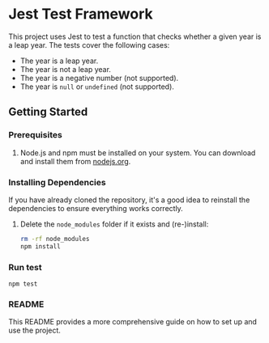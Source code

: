 # Jest Test Framework

This project uses Jest to test a function that checks whether a given year is a leap year. The tests cover the following cases:
- The year is a leap year.
- The year is not a leap year.
- The year is a negative number (not supported).
- The year is `null` or `undefined` (not supported).

## Getting Started

### Prerequisites
1. Node.js and npm must be installed on your system. You can download and install them from [nodejs.org](https://nodejs.org/).

### Installing Dependencies
If you have already cloned the repository, it's a good idea to reinstall the dependencies to ensure everything works correctly.

1. Delete the `node_modules` folder if it exists and (re-)install:
   ```bash
   rm -rf node_modules
   npm install

### Run test
    npm test

### README
This README provides a more comprehensive guide on how to set up and use the project. 

